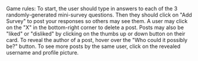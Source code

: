 Game rules:
  To start, the user should type in answers to each of the 3 randomly-generated mini-survey questions. Then they should click on "Add Survey" to post your responses so others may see them. A user may click on the "X" in the bottom-right corner to delete a post. Posts may also be "liked" or "disliked" by clicking on the thumbs up or down button on their card. To reveal the author of a post, hover over the "Who could it possibly be?" button. To see more posts by the same user, click on the revealed username and profile picture.